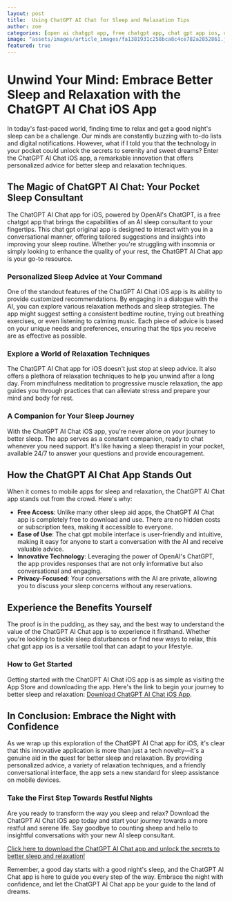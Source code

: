 ```yaml
---
layout: post
title:  Using ChatGPT AI Chat for Sleep and Relaxation Tips
author: zoe
categories: [open ai chatgpt app, free chatgpt app, chat gpt app ios, chatgpt app for ios, chat gpt mobile, chat gpt original app, chatgpt ios app]
image: "assets/images/article_images/fa1381931c258bca8c4ce782a2852861.jpg"
featured: true
---
```


# Unwind Your Mind: Embrace Better Sleep and Relaxation with the ChatGPT AI Chat iOS App

In today's fast-paced world, finding time to relax and get a good night's sleep can be a challenge. Our minds are constantly buzzing with to-do lists and digital notifications. However, what if I told you that the technology in your pocket could unlock the secrets to serenity and sweet dreams? Enter the ChatGPT AI Chat iOS app, a remarkable innovation that offers personalized advice for better sleep and relaxation techniques.

## The Magic of ChatGPT AI Chat: Your Pocket Sleep Consultant

The ChatGPT AI Chat app for iOS, powered by OpenAI's ChatGPT, is a free chatgpt app that brings the capabilities of an AI sleep consultant to your fingertips. This chat gpt original app is designed to interact with you in a conversational manner, offering tailored suggestions and insights into improving your sleep routine. Whether you're struggling with insomnia or simply looking to enhance the quality of your rest, the ChatGPT AI Chat app is your go-to resource.

### Personalized Sleep Advice at Your Command

One of the standout features of the ChatGPT AI Chat iOS app is its ability to provide customized recommendations. By engaging in a dialogue with the AI, you can explore various relaxation methods and sleep strategies. The app might suggest setting a consistent bedtime routine, trying out breathing exercises, or even listening to calming music. Each piece of advice is based on your unique needs and preferences, ensuring that the tips you receive are as effective as possible.

### Explore a World of Relaxation Techniques

The ChatGPT AI Chat app for iOS doesn't just stop at sleep advice. It also offers a plethora of relaxation techniques to help you unwind after a long day. From mindfulness meditation to progressive muscle relaxation, the app guides you through practices that can alleviate stress and prepare your mind and body for rest.

### A Companion for Your Sleep Journey

With the ChatGPT AI Chat iOS app, you're never alone on your journey to better sleep. The app serves as a constant companion, ready to chat whenever you need support. It's like having a sleep therapist in your pocket, available 24/7 to answer your questions and provide encouragement.

## How the ChatGPT AI Chat App Stands Out

When it comes to mobile apps for sleep and relaxation, the ChatGPT AI Chat app stands out from the crowd. Here's why:

- **Free Access**: Unlike many other sleep aid apps, the ChatGPT AI Chat app is completely free to download and use. There are no hidden costs or subscription fees, making it accessible to everyone.
- **Ease of Use**: The chat gpt mobile interface is user-friendly and intuitive, making it easy for anyone to start a conversation with the AI and receive valuable advice.
- **Innovative Technology**: Leveraging the power of OpenAI's ChatGPT, the app provides responses that are not only informative but also conversational and engaging.
- **Privacy-Focused**: Your conversations with the AI are private, allowing you to discuss your sleep concerns without any reservations.

## Experience the Benefits Yourself

The proof is in the pudding, as they say, and the best way to understand the value of the ChatGPT AI Chat app is to experience it firsthand. Whether you're looking to tackle sleep disturbances or find new ways to relax, this chat gpt app ios is a versatile tool that can adapt to your lifestyle.

### How to Get Started

Getting started with the ChatGPT AI Chat iOS app is as simple as visiting the App Store and downloading the app. Here's the link to begin your journey to better sleep and relaxation: [Download ChatGPT AI Chat iOS App](https://apps.apple.com/us/app/ai-ask-chat-with-ai-bots/id6472484891).

## In Conclusion: Embrace the Night with Confidence

As we wrap up this exploration of the ChatGPT AI Chat app for iOS, it's clear that this innovative application is more than just a tech novelty—it's a genuine aid in the quest for better sleep and relaxation. By providing personalized advice, a variety of relaxation techniques, and a friendly conversational interface, the app sets a new standard for sleep assistance on mobile devices.

### Take the First Step Towards Restful Nights

Are you ready to transform the way you sleep and relax? Download the ChatGPT AI Chat iOS app today and start your journey towards a more restful and serene life. Say goodbye to counting sheep and hello to insightful conversations with your new AI sleep consultant.

[Click here to download the ChatGPT AI Chat app and unlock the secrets to better sleep and relaxation!](https://apps.apple.com/us/app/ai-ask-chat-with-ai-bots/id6472484891)

Remember, a good day starts with a good night's sleep, and the ChatGPT AI Chat app is here to guide you every step of the way. Embrace the night with confidence, and let the ChatGPT AI Chat app be your guide to the land of dreams.